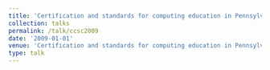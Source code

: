 ```yaml
---
title: 'Certification and standards for computing education in Pennsylvania'
collection: talks
permalink: /talk/ccsc2009
date: '2009-01-01'
venue: 'Certification and standards for computing education in Pennsylvania. Invited Panelist with Dougherty, J.P., Griffin, J., Pirmann, T., and Powell, R. Panel presentation submitted to The Twenty-fifth Annual Consortium for Computing Science in Colleges (CCSC) Eastern Conference, Villanova University, Villanova, PA. October 30 - 31, 2009'
type: talk
---
```


